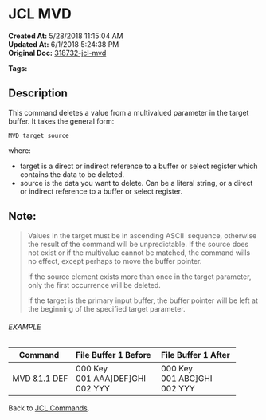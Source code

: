 # JCL MVD

**Created At:** 5/28/2018 11:15:04 AM  
**Updated At:** 6/1/2018 5:24:38 PM  
**Original Doc:** [318732-jcl-mvd](https://docs.jbase.com/45792-jcl/318732-jcl-mvd)  

**Tags:**
<badge text='buffer' vertical='middle' />
<badge text='multivalue' vertical='middle' />
<badge text='delete' vertical='middle' />

## Description 

This command deletes a value from a multivalued parameter in the target buffer. It takes the general form:

```
MVD target source
```

where:

- target is a direct or indirect reference to a buffer or select register which contains the data to be deleted.
- source is the data you want to delete. Can be a literal string, or a direct or indirect reference to a buffer or select register.




## Note: 


> Values in the target must be in ascending ASCII  sequence, otherwise the result of the command will be unpredictable. If the source does not exist or if the multivalue cannot be matched, the command wills no effect, except perhaps to move the buffer pointer.
> 
> If the source element exists more than once in the target parameter, only the first occurrence will be deleted.
> 
> If the target is the primary input buffer, the buffer pointer will be left at the beginning of the specified target parameter.




###### EXAMPLE


| Command  | File Buffer 1 Before  | File Buffer 1 After  |
| --- | --- | --- |
| MVD &1.1 DEF<br> | 000 Key<br>001 AAA]DEF]GHI<br>002 YYY<br> | 000 Key<br>001 ABC]GHI<br>002 YYY<br> |




Back to [JCL Commands](./../jcl-commands).
